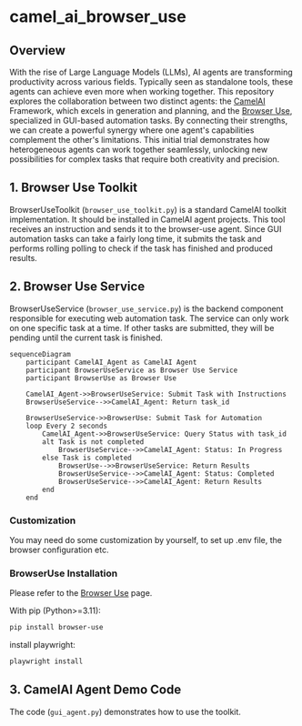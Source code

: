 # camel_ai_browser_use

## Overview
With the rise of Large Language Models (LLMs), AI agents are transforming productivity across various fields. Typically seen as standalone tools, these agents can achieve even more when working together. This repository explores the collaboration between two distinct agents: the [CamelAI](https://github.com/camel-ai/camel/) Framework, which excels in generation and planning, and the [Browser Use](https://github.com/browser-use/browser-use), specialized in GUI-based automation tasks. By connecting their strengths, we can create a powerful synergy where one agent's capabilities complement the other's limitations. This initial trial demonstrates how heterogeneous agents can work together seamlessly, unlocking new possibilities for complex tasks that require both creativity and precision.

## 1. Browser Use Toolkit 
BrowserUseToolkit (`browser_use_toolkit.py`) is a standard CamelAI toolkit implementation. It should be installed in CamelAI agent projects. This tool receives an instruction and sends it to the browser-use agent. Since GUI automation tasks can take a fairly long time, it submits the task and performs rolling polling to check if the task has finished and produced results.

## 2. Browser Use Service
BrowserUseService (`browser_use_service.py`) is the backend component responsible for executing web automation task. The service can only work on one specific task at a time. If other tasks are submitted, they will be pending until the current task is finished. 

```mermaid
sequenceDiagram
    participant CamelAI_Agent as CamelAI Agent
    participant BrowserUseService as Browser Use Service
    participant BrowserUse as Browser Use

    CamelAI_Agent->>BrowserUseService: Submit Task with Instructions
    BrowserUseService-->>CamelAI_Agent: Return task_id

    BrowserUseService->>BrowserUse: Submit Task for Automation
    loop Every 2 seconds
        CamelAI_Agent->>BrowserUseService: Query Status with task_id
        alt Task is not completed
            BrowserUseService-->>CamelAI_Agent: Status: In Progress
        else Task is completed
            BrowserUse-->>BrowserUseService: Return Results
            BrowserUseService-->>CamelAI_Agent: Status: Completed
            BrowserUseService-->>CamelAI_Agent: Return Results
        end
    end
```

### Customization

You may need do some customization by yourself, to set up .env file, the browser configuration etc.

### BrowserUse Installation

Please refer to the [Browser Use](https://github.com/browser-use/browser-use) page.

With pip (Python>=3.11):

```bash
pip install browser-use
```

install playwright:

```bash
playwright install
```

## 3. CamelAI Agent Demo Code
The code (`gui_agent.py`) demonstrates how to use the toolkit. 
